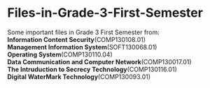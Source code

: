 # Files-in-Grade-3-First-Semester
Some important files in Grade 3 First Semester from:  
__Information Content Security__(COMP130108.01)  
__Management Information System__(SOFT130068.01)  
__Operating System__(COMP130110.04)  
__Data Communication and Computer Network__(COMP130017.01)  
__The Intruduction to Secrecy Technology__(COMP130116.01)  
__Digital WaterMark Technology__(COMP130093.01)
